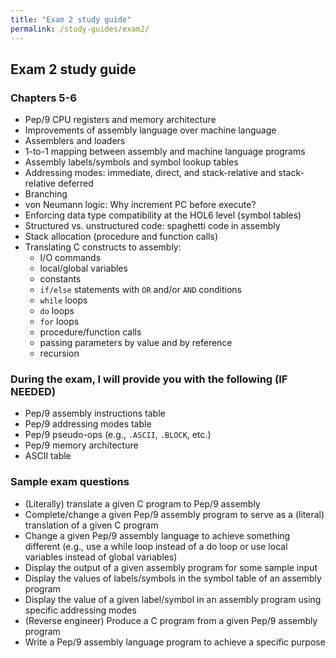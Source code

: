 ```yaml
---
title: "Exam 2 study guide"
permalink: /study-guides/exam2/
---
```


## Exam 2 study guide

### Chapters 5-6
* Pep/9 CPU registers and memory architecture
* Improvements of assembly language over machine language
* Assemblers and loaders
* 1-to-1 mapping between assembly and machine language programs
* Assembly labels/symbols and symbol lookup tables
* Addressing modes: immediate, direct, and stack-relative and stack-relative
  deferred
* Branching
* von Neumann logic: Why increment PC before execute?
* Enforcing data type compatibility at the HOL6 level (symbol tables)
* Structured vs. unstructured code: spaghetti code in assembly
* Stack allocation (procedure and function calls)
* Translating C constructs to assembly:
  * I/O commands
  * local/global variables
  * constants
  * ```if/else``` statements with ```OR``` and/or ```AND``` conditions
  * ```while``` loops
  * ```do``` loops
  * ```for``` loops
  * procedure/function calls
  * passing parameters by value and by reference
  * recursion

### During the exam, I will provide you with the following (IF NEEDED)
* Pep/9 assembly instructions table
* Pep/9 addressing modes table
* Pep/9 pseudo-ops (e.g., ```.ASCII```, ```.BLOCK```, etc.)
* Pep/9 memory architecture
* ASCII table

### Sample exam questions
* (Literally) translate a given C program to Pep/9 assembly
* Complete/change a given Pep/9 assembly program to serve as a (literal)
  translation of a given C program
* Change a given Pep/9 assembly language to achieve something different (e.g.,
  use a while loop instead of a do loop or use local variables instead of global
  variables)
* Display the output of a given assembly program for some sample input
* Display the values of labels/symbols in the symbol table of an assembly
  program
* Display the value of a given label/symbol in an assembly program using
  specific addressing modes
* (Reverse engineer) Produce a C program from a given Pep/9 assembly program
* Write a Pep/9 assembly language program to achieve a specific purpose
